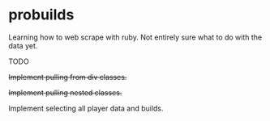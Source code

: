 probuilds
=========

Learning how to web scrape with ruby. Not entirely sure what to do with the data yet. 


TODO

~~Implement pulling from div classes.~~

~~Implement pulling nested classes.~~

Implement selecting all player data and builds.
